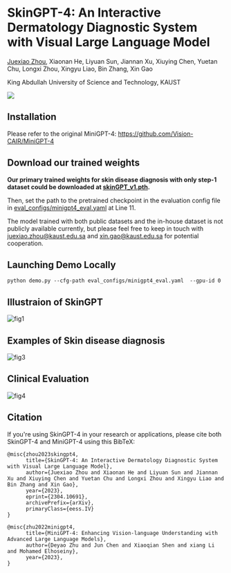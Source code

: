 # SkinGPT-4: An Interactive Dermatology Diagnostic System with Visual Large Language Model

[Juexiao Zhou](https://www.joshuachou.ink/), Xiaonan He, Liyuan Sun, Jiannan Xu, Xiuying Chen, Yuetan Chu, Longxi Zhou, Xingyu Liao, Bin Zhang, Xin Gao

King Abdullah University of Science and Technology, KAUST

<a href='SkinGPT_4_manuscript_v4.pdf'><img src='https://img.shields.io/badge/Paper-PDF-red'></a>

## Installation

Please refer to the original MiniGPT-4: https://github.com/Vision-CAIR/MiniGPT-4



## Download our trained weights

**Our primary trained weights for skin disease diagnosis with only step-1 dataset could be downloaded at [skinGPT_v1.pth](https://drive.google.com/file/d/1PGBMBioipGxN5yfX6Okx4BGyPBm1prAF/view?usp=sharing).**

Then, set the path to the pretrained checkpoint in the evaluation config file in [eval_configs/minigpt4_eval.yaml](https://github.com/Vision-CAIR/MiniGPT-4/blob/main/eval_configs/minigpt4_eval.yaml#L10) at Line 11.

The model trained with both public datasets and the in-house dataset is not publicly available currently, but please feel free to keep in touch with juexiao.zhou@kaust.edu.sa and xin.gao@kaust.edu.sa for potential cooperation.

## Launching Demo Locally

```
python demo.py --cfg-path eval_configs/minigpt4_eval.yaml  --gpu-id 0
```



## Illustraion of SkinGPT

![fig1](https://cdn.jsdelivr.net/gh/JoshuaChou2018/oss@main/uPic/fig1.b1JNr3.png)



## Examples of Skin disease diagnosis

![fig3](https://cdn.jsdelivr.net/gh/JoshuaChou2018/oss@main/uPic/fig3.uiGBUM.png)



## Clinical Evaluation

![fig4](https://cdn.jsdelivr.net/gh/JoshuaChou2018/oss@main/uPic/fig4.CyZ6yO.png)



## Citation

If you're using SkinGPT-4 in your research or applications, please cite both SkinGPT-4 and MiniGPT-4 using this BibTeX:

```
@misc{zhou2023skingpt4,
      title={SkinGPT-4: An Interactive Dermatology Diagnostic System with Visual Large Language Model}, 
      author={Juexiao Zhou and Xiaonan He and Liyuan Sun and Jiannan Xu and Xiuying Chen and Yuetan Chu and Longxi Zhou and Xingyu Liao and Bin Zhang and Xin Gao},
      year={2023},
      eprint={2304.10691},
      archivePrefix={arXiv},
      primaryClass={eess.IV}
}
```

```
@misc{zhu2022minigpt4,
      title={MiniGPT-4: Enhancing Vision-language Understanding with Advanced Large Language Models}, 
      author={Deyao Zhu and Jun Chen and Xiaoqian Shen and xiang Li and Mohamed Elhoseiny},
      year={2023},
}
```
